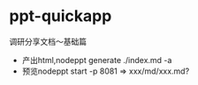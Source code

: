 # ppt-quickapp
调研分享文档～基础篇


- 产出html,nodeppt generate ./index.md -a
- 预览nodeppt start -p 8081  => xxx/md/xxx.md?
